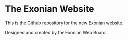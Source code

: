 # The Exonian Website

This is the Github repository for the new Exonian website.

Designed and created by the Exonian Web Board.
